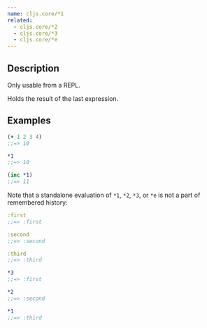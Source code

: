 ```yaml
---
name: cljs.core/*1
related:
  - cljs.core/*2
  - cljs.core/*3
  - cljs.core/*e
---
```


## Description

Only usable from a REPL.

Holds the result of the last expression.


## Examples

```clj
(+ 1 2 3 4)
;;=> 10

*1
;;=> 10

(inc *1)
;;=> 11
```

Note that a standalone evaluation of `*1`, `*2`, `*3`, or `*e` is not a part of
remembered history:

```clj
:first
;;=> :first

:second
;;=> :second

:third
;;=> :third

*3
;;=> :first

*2
;;=> :second

*1
;;=> :third
```